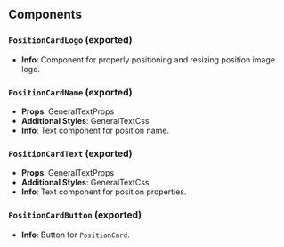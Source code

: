 ## Components

### `PositionCardLogo` (exported)
- **Info**: Component for properly positioning and resizing position image logo.

### `PositionCardName` (exported)
- **Props**: GeneralTextProps
- **Additional Styles**: GeneralTextCss
- **Info**: Text component for position name.

### `PositionCardText` (exported)
- **Props**: GeneralTextProps
- **Additional Styles**: GeneralTextCss
- **Info**: Text component for position properties.

### `PositionCardButton` (exported)
- **Info**: Button for `PositionCard`.